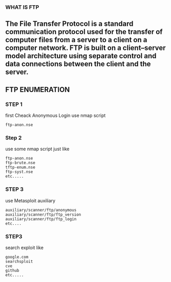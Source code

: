  ### WHAT IS FTP 

## The File Transfer Protocol is a standard communication protocol used for the transfer of computer files from a server to a client on a computer network. FTP is built on a client–server model architecture using separate control and data connections between the client and the server.
  

 ## FTP ENUMERATION
  
 ### STEP 1
 
 first Cheack Anonymous Login use nmap script 
   
    ftp-anon.nse
    
 ### Step 2
 use some nmap script just like 
 
    ftp-anon.nse
    ftp-brute.nse
    tftp-enum.nse
    ftp-syst.nse
    etc.....    
     
  ### STEP 3
  use Metasploit auxiliary  
  
    auxiliary/scanner/ftp/anonymous
    auxiliary/scanner/ftp/ftp_version
    auxiliary/scanner/ftp/ftp_login
    etc....
    
    
  ### STEP3 
  search exploit like
  
    google.com
    searchsploit
    cve
    github
    etc.....
     

